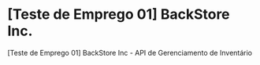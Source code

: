 # [Teste de Emprego 01] BackStore Inc.
[Teste de Emprego 01] BackStore Inc - API de Gerenciamento de Inventário
